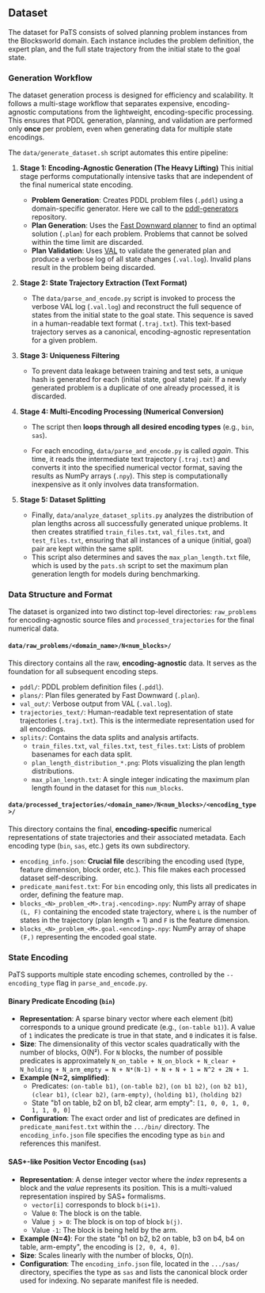 ## Dataset

The dataset for PaTS consists of solved planning problem instances from the Blocksworld domain. Each instance includes the problem definition, the expert plan, and the full state trajectory from the initial state to the goal state.

### Generation Workflow

The dataset generation process is designed for efficiency and scalability. It follows a multi-stage workflow that separates expensive, encoding-agnostic computations from the lightweight, encoding-specific processing. This ensures that PDDL generation, planning, and validation are performed only **once** per problem, even when generating data for multiple state encodings.

The `data/generate_dataset.sh` script automates this entire pipeline:

1.  **Stage 1: Encoding-Agnostic Generation (The Heavy Lifting)** This initial stage performs computationally intensive tasks that are independent of the final numerical state encoding.

    - **Problem Generation**: Creates PDDL problem files (`.pddl`) using a domain-specific generator. Here we call to the [pddl-generators](https://github.com/AI-Planning/pddl-generators/tree/main) repository.
    - **Plan Generation**: Uses the [Fast Downward planner](https://github.com/aibasel/downward) to find an optimal solution (`.plan`) for each problem. Problems that cannot be solved within the time limit are discarded.
    - **Plan Validation**: Uses [VAL](https://github.com/KCL-Planning/VAL) to validate the generated plan and produce a verbose log of all state changes (`.val.log`). Invalid plans result in the problem being discarded.

2.  **Stage 2: State Trajectory Extraction (Text Format)**

    - The `data/parse_and_encode.py` script is invoked to process the verbose VAL log (`.val.log`) and reconstruct the full sequence of states from the initial state to the goal state. This sequence is saved in a human-readable text format (`.traj.txt`). This text-based trajectory serves as a canonical, encoding-agnostic representation for a given problem.

3.  **Stage 3: Uniqueness Filtering**

    - To prevent data leakage between training and test sets, a unique hash is generated for each (initial state, goal state) pair. If a newly generated problem is a duplicate of one already processed, it is discarded.

4.  **Stage 4: Multi-Encoding Processing (Numerical Conversion)**

    - The script then **loops through all desired encoding types** (e.g., `bin`, `sas`).

    - For each encoding, `data/parse_and_encode.py` is called _again_. This time, it reads the intermediate text trajectory (`.traj.txt`) and converts it into the specified numerical vector format, saving the results as NumPy arrays (`.npy`). This step is computationally inexpensive as it only involves data transformation.

5.  **Stage 5: Dataset Splitting**
    - Finally, `data/analyze_dataset_splits.py` analyzes the distribution of plan lengths across all successfully generated unique problems. It then creates stratified `train_files.txt`, `val_files.txt`, and `test_files.txt`, ensuring that all instances of a unique (initial, goal) pair are kept within the same split.
    - This script also determines and saves the `max_plan_length.txt` file, which is used by the `pats.sh` script to set the maximum plan generation length for models during benchmarking.

### Data Structure and Format

The dataset is organized into two distinct top-level directories: `raw_problems` for encoding-agnostic source files and `processed_trajectories` for the final numerical data.

#### `data/raw_problems/<domain_name>/N<num_blocks>/`

This directory contains all the raw, **encoding-agnostic** data. It serves as the foundation for all subsequent encoding steps.

- `pddl/`: PDDL problem definition files (`.pddl`).
- `plans/`: Plan files generated by Fast Downward (`.plan`).
- `val_out/`: Verbose output from VAL (`.val.log`).
- `trajectories_text/`: Human-readable text representation of state trajectories (`.traj.txt`). This is the intermediate representation used for all encodings.
- `splits/`: Contains the data splits and analysis artifacts.
  - `train_files.txt`, `val_files.txt`, `test_files.txt`: Lists of problem basenames for each data split.
  - `plan_length_distribution_*.png`: Plots visualizing the plan length distributions.
  - `max_plan_length.txt`: A single integer indicating the maximum plan length found in the dataset for this `num_blocks`.

#### `data/processed_trajectories/<domain_name>/N<num_blocks>/<encoding_type>/`

This directory contains the final, **encoding-specific** numerical representations of state trajectories and their associated metadata. Each encoding type (`bin`, `sas`, etc.) gets its own subdirectory.

- `encoding_info.json`: **Crucial file** describing the encoding used (type, feature dimension, block order, etc.). This file makes each processed dataset self-describing.
- `predicate_manifest.txt`: For `bin` encoding only, this lists all predicates in order, defining the feature map.
- `blocks_<N>_problem_<M>.traj.<encoding>.npy`: NumPy array of shape `(L, F)` containing the encoded state trajectory, where `L` is the number of states in the trajectory (plan length + 1) and `F` is the feature dimension.
- `blocks_<N>_problem_<M>.goal.<encoding>.npy`: NumPy array of shape `(F,)` representing the encoded goal state.

### State Encoding

PaTS supports multiple state encoding schemes, controlled by the `--encoding_type` flag in `parse_and_encode.py`.

#### Binary Predicate Encoding (`bin`)

- **Representation**: A sparse binary vector where each element (bit) corresponds to a unique ground predicate (e.g., `(on-table b1)`). A value of `1` indicates the predicate is true in that state, and `0` indicates it is false.
- **Size**: The dimensionality of this vector scales quadratically with the number of blocks, O(N²). For `N` blocks, the number of possible predicates is approximately `N_on_table + N_on_block + N_clear + N_holding + N_arm_empty = N + N*(N-1) + N + N + 1 = N^2 + 2N + 1`.
- **Example (N=2, simplified)**:
  - Predicates: `(on-table b1)`, `(on-table b2)`, `(on b1 b2)`, `(on b2 b1)`, `(clear b1)`, `(clear b2)`, `(arm-empty)`, `(holding b1)`, `(holding b2)`
  - State "b1 on table, b2 on b1, b2 clear, arm empty": `[1, 0, 0, 1, 0, 1, 1, 0, 0]`
- **Configuration**: The exact order and list of predicates are defined in `predicate_manifest.txt` within the `.../bin/` directory. The `encoding_info.json` file specifies the encoding type as `bin` and references this manifest.

#### SAS+-like Position Vector Encoding (`sas`)

- **Representation**: A dense integer vector where the _index_ represents a block and the _value_ represents its position. This is a multi-valued representation inspired by SAS+ formalisms.
  - `vector[i]` corresponds to block `b(i+1)`.
  - Value `0`: The block is on the table.
  - Value `j > 0`: The block is on top of block `b(j)`.
  - Value `-1`: The block is being held by the arm.
- **Example (N=4)**: For the state "b1 on b2, b2 on table, b3 on b4, b4 on table, arm-empty", the encoding is `[2, 0, 4, 0]`.
- **Size**: Scales linearly with the number of blocks, O(n).
- **Configuration**: The `encoding_info.json` file, located in the `.../sas/` directory, specifies the type as `sas` and lists the canonical block order used for indexing. No separate manifest file is needed.
